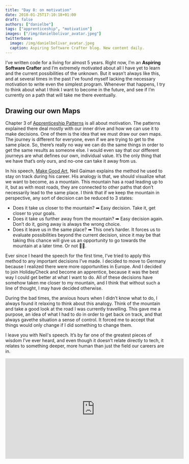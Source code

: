 ```yaml
---
title: "Day 8: on motivation"
date: 2018-01-25T17:10:18+01:00
draft: false
authors: ["danielbe"]
tags: ["apprenticeship", "motivation"]
images: ["/img/danielbolivar_avatar.jpeg"]
twitterbase: 
  image: /img/danielbolivar_avatar.jpeg
  caption: Aspiring Software Crafter blog. New content daily.
---
```


I’ve written code for a living for almost 5 years. Right now, I’m an **Aspiring Software Crafter** and I’m extremely motivated about all I have yet to learn and the current possibilities of the unknown. But it wasn’t always like this, and at several times in the past I’ve found myself lacking the necessary motivation to write even the simplest program. Whenever that happens, I try to think about what I think I want to become in the future, and see if I’m currently on a path that will take me there eventually. 

## Drawing our own Maps
Chapter 3 of [Apprenticeship Patterns](http://chimera.labs.oreilly.com/books/1234000001813/index.html) is all about motivation. The patterns explained there deal mostly with our inner drive and how we can use it to make decisions. One of them is the idea that we must draw our own maps. The journey is different for everyone, even if we are trying to get to the same place. So, there’s really no way we can do the same things in order to get the same results as someone else. I would even say that our different journeys are what defines our own, individual value. It’s the only thing that we have that’s only ours, and no-one can take it away from us. 

In his speech, [Make Good Art](https://www.youtube.com/watch?v=plWexCID-kA), Neil Gaiman explains the method he used to stay on track during his career. His analogy is that, we should visualize what we want to become, as a mountain. This mountain has a road leading up to it, but as with most roads, they are connected to other paths that don’t necessarily lead to the same place. I think that if we keep the mountain in perspective, any sort of decision can be reduced to 3 states: 

* Does it take us closer to the mountain? ➡ Easy decision. Take it, get closer to your goals. 
* Does it take us further away from the mountain?  ➡ Easy decision again. Don’t do it, going away is always the wrong choice. 
* Does it leave us in the same place? ➡ This one’s harder. It forces us to evaluate possibilities beyond the current decision, since it may be that taking this chance will give us an opportunity to go towards the mountain at a later time. Or not 🤷‍♂️.

Ever since I heard the speech for the first time, I’ve tried to apply this method to any important decisions I’ve made. I decided to move to Germany because I realized there were more opportunities in Europe. And I decided to join HolidayCheck and become an apprentice, because it was the best way I could get better at what I want to do. All of these decisions have somehow taken me closer to my mountain, and I think that without such a line of thought, I may have decided otherwise.

During the bad times, the anxious hours when I didn’t know what to do, I always found it relaxing to think about this analogy. Think of the mountain and take a good look at the road I was currently travelling. This gave me a purpose, an idea of what I had to do in order to get back on track, and that always gavethe situation a sense of control. It forced me to accept that things would only change if I did something to change them.

I leave you with Neil's speech. It’s by far one of the greatest pieces of wisdom I’ve ever heard, and even though it doesn’t relate directly to tech, it relates to something deeper, more human than just the field our careers are in. 

<iframe width="560" height="315" src="https://www.youtube.com/embed/plWexCID-kA?rel=0" frameborder="0" allow="autoplay; encrypted-media" allowfullscreen></iframe>